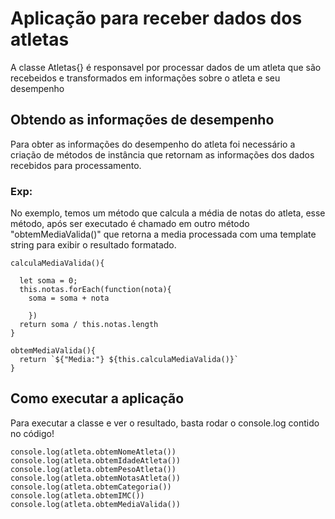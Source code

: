 # Aplicação para receber dados dos atletas 

 A classe Atletas{} é responsavel por processar dados de um atleta que são recebeidos
 e transformados em informações sobre o atleta e seu desempenho
 
## Obtendo as informações de desempenho

 Para obter as informações do desempenho do atleta foi necessário a criação de métodos de instância
 que retornam as informações dos dados recebidos para processamento.

 ### Exp:
  No exemplo, temos um método que calcula a média de notas do atleta, esse método, após ser executado é chamado em outro método "obtemMediaValida()" que retorna a media processada com uma template string para exibir o resultado formatado. 

    calculaMediaValida(){
	  
	  let soma = 0;
	  this.notas.forEach(function(nota){
		soma = soma + nota
		
		})
	  return soma / this.notas.length
	}

  	obtemMediaValida(){
	  return `${"Media:"} ${this.calculaMediaValida()}`
	}

## Como executar a aplicação

 Para executar a classe e ver o resultado, basta rodar o console.log contido no código!

    console.log(atleta.obtemNomeAtleta())
    console.log(atleta.obtemIdadeAtleta())
    console.log(atleta.obtemPesoAtleta())
    console.log(atleta.obtemNotasAtleta())
    console.log(atleta.obtemCategoria())
    console.log(atleta.obtemIMC())
    console.log(atleta.obtemMediaValida()) 

